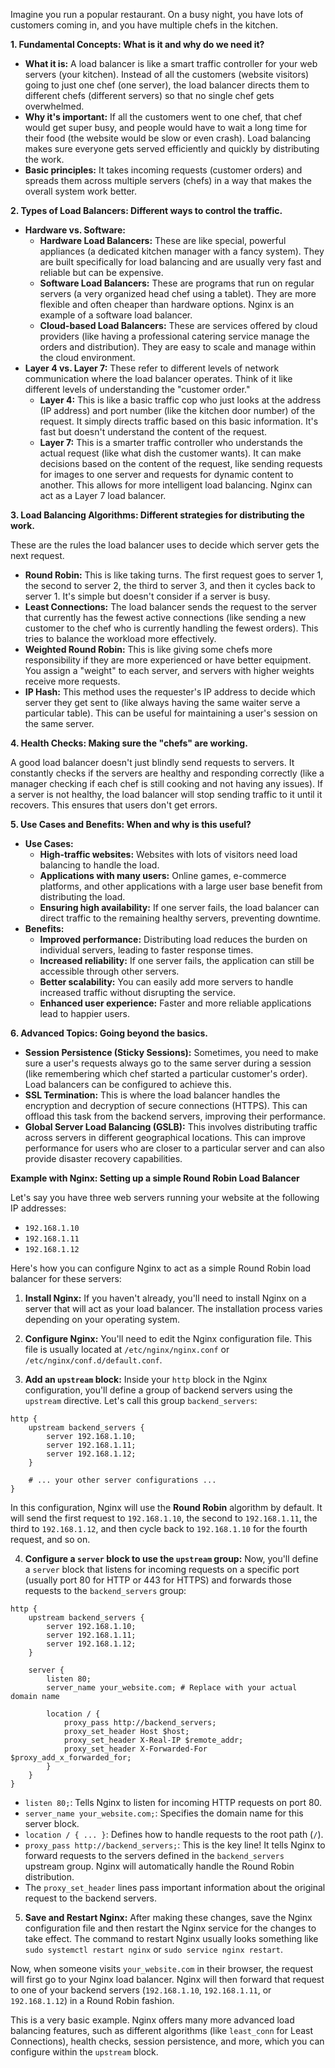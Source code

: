 Imagine you run a popular restaurant. On a busy night, you have lots of customers coming in, and you have multiple chefs in the kitchen.

**1. Fundamental Concepts: What is it and why do we need it?**

* **What it is:** A load balancer is like a smart traffic controller for your web servers (your kitchen). Instead of all the customers (website visitors) going to just one chef (one server), the load balancer directs them to different chefs (different servers) so that no single chef gets overwhelmed.
* **Why it's important:** If all the customers went to one chef, that chef would get super busy, and people would have to wait a long time for their food (the website would be slow or even crash). Load balancing makes sure everyone gets served efficiently and quickly by distributing the work.
* **Basic principles:** It takes incoming requests (customer orders) and spreads them across multiple servers (chefs) in a way that makes the overall system work better.

**2. Types of Load Balancers: Different ways to control the traffic.**

* **Hardware vs. Software:**
    * **Hardware Load Balancers:** These are like special, powerful appliances (a dedicated kitchen manager with a fancy system). They are built specifically for load balancing and are usually very fast and reliable but can be expensive.
    * **Software Load Balancers:** These are programs that run on regular servers (a very organized head chef using a tablet). They are more flexible and often cheaper than hardware options. Nginx is an example of a software load balancer.
    * **Cloud-based Load Balancers:** These are services offered by cloud providers (like having a professional catering service manage the orders and distribution). They are easy to scale and manage within the cloud environment.
* **Layer 4 vs. Layer 7:** These refer to different levels of network communication where the load balancer operates. Think of it like different levels of understanding the "customer order."
    * **Layer 4:** This is like a basic traffic cop who just looks at the address (IP address) and port number (like the kitchen door number) of the request. It simply directs traffic based on this basic information. It's fast but doesn't understand the content of the request.
    * **Layer 7:** This is a smarter traffic controller who understands the actual request (like what dish the customer wants). It can make decisions based on the content of the request, like sending requests for images to one server and requests for dynamic content to another. This allows for more intelligent load balancing. Nginx can act as a Layer 7 load balancer.

**3. Load Balancing Algorithms: Different strategies for distributing the work.**

These are the rules the load balancer uses to decide which server gets the next request.

* **Round Robin:** This is like taking turns. The first request goes to server 1, the second to server 2, the third to server 3, and then it cycles back to server 1. It's simple but doesn't consider if a server is busy.
* **Least Connections:** The load balancer sends the request to the server that currently has the fewest active connections (like sending a new customer to the chef who is currently handling the fewest orders). This tries to balance the workload more effectively.
* **Weighted Round Robin:** This is like giving some chefs more responsibility if they are more experienced or have better equipment. You assign a "weight" to each server, and servers with higher weights receive more requests.
* **IP Hash:** This method uses the requester's IP address to decide which server they get sent to (like always having the same waiter serve a particular table). This can be useful for maintaining a user's session on the same server.

**4. Health Checks: Making sure the "chefs" are working.**

A good load balancer doesn't just blindly send requests to servers. It constantly checks if the servers are healthy and responding correctly (like a manager checking if each chef is still cooking and not having any issues). If a server is not healthy, the load balancer will stop sending traffic to it until it recovers. This ensures that users don't get errors.

**5. Use Cases and Benefits: When and why is this useful?**

* **Use Cases:**
    * **High-traffic websites:** Websites with lots of visitors need load balancing to handle the load.
    * **Applications with many users:** Online games, e-commerce platforms, and other applications with a large user base benefit from distributing the load.
    * **Ensuring high availability:** If one server fails, the load balancer can direct traffic to the remaining healthy servers, preventing downtime.
* **Benefits:**
    * **Improved performance:** Distributing load reduces the burden on individual servers, leading to faster response times.
    * **Increased reliability:** If one server fails, the application can still be accessible through other servers.
    * **Better scalability:** You can easily add more servers to handle increased traffic without disrupting the service.
    * **Enhanced user experience:** Faster and more reliable applications lead to happier users.

**6. Advanced Topics: Going beyond the basics.**

* **Session Persistence (Sticky Sessions):** Sometimes, you need to make sure a user's requests always go to the same server during a session (like remembering which chef started a particular customer's order). Load balancers can be configured to achieve this.
* **SSL Termination:** This is where the load balancer handles the encryption and decryption of secure connections (HTTPS). This can offload this task from the backend servers, improving their performance.
* **Global Server Load Balancing (GSLB):** This involves distributing traffic across servers in different geographical locations. This can improve performance for users who are closer to a particular server and can also provide disaster recovery capabilities.

**Example with Nginx: Setting up a simple Round Robin Load Balancer**

Let's say you have three web servers running your website at the following IP addresses:

* `192.168.1.10`
* `192.168.1.11`
* `192.168.1.12`

Here's how you can configure Nginx to act as a simple Round Robin load balancer for these servers:

1.  **Install Nginx:** If you haven't already, you'll need to install Nginx on a server that will act as your load balancer. The installation process varies depending on your operating system.

2.  **Configure Nginx:** You'll need to edit the Nginx configuration file. This file is usually located at `/etc/nginx/nginx.conf` or `/etc/nginx/conf.d/default.conf`.

3.  **Add an `upstream` block:** Inside your `http` block in the Nginx configuration, you'll define a group of backend servers using the `upstream` directive. Let's call this group `backend_servers`:

   ```nginx
   http {
       upstream backend_servers {
           server 192.168.1.10;
           server 192.168.1.11;
           server 192.168.1.12;
       }

       # ... your other server configurations ...
   }
   ```

   In this configuration, Nginx will use the **Round Robin** algorithm by default. It will send the first request to `192.168.1.10`, the second to `192.168.1.11`, the third to `192.168.1.12`, and then cycle back to `192.168.1.10` for the fourth request, and so on.

4.  **Configure a `server` block to use the `upstream` group:** Now, you'll define a `server` block that listens for incoming requests on a specific port (usually port 80 for HTTP or 443 for HTTPS) and forwards those requests to the `backend_servers` group:

   ```nginx
   http {
       upstream backend_servers {
           server 192.168.1.10;
           server 192.168.1.11;
           server 192.168.1.12;
       }

       server {
           listen 80;
           server_name your_website.com; # Replace with your actual domain name

           location / {
               proxy_pass http://backend_servers;
               proxy_set_header Host $host;
               proxy_set_header X-Real-IP $remote_addr;
               proxy_set_header X-Forwarded-For $proxy_add_x_forwarded_for;
           }
       }
   }
   ```

   * `listen 80;`: Tells Nginx to listen for incoming HTTP requests on port 80.
   * `server_name your_website.com;`: Specifies the domain name for this server block.
   * `location / { ... }`: Defines how to handle requests to the root path (`/`).
   * `proxy_pass http://backend_servers;`: This is the key line! It tells Nginx to forward requests to the servers defined in the `backend_servers` upstream group. Nginx will automatically handle the Round Robin distribution.
   * The `proxy_set_header` lines pass important information about the original request to the backend servers.

5.  **Save and Restart Nginx:** After making these changes, save the Nginx configuration file and then restart the Nginx service for the changes to take effect. The command to restart Nginx usually looks something like `sudo systemctl restart nginx` or `sudo service nginx restart`.

Now, when someone visits `your_website.com` in their browser, the request will first go to your Nginx load balancer. Nginx will then forward that request to one of your backend servers (`192.168.1.10`, `192.168.1.11`, or `192.168.1.12`) in a Round Robin fashion.

This is a very basic example. Nginx offers many more advanced load balancing features, such as different algorithms (like `least_conn` for Least Connections), health checks, session persistence, and more, which you can configure within the `upstream` block.
